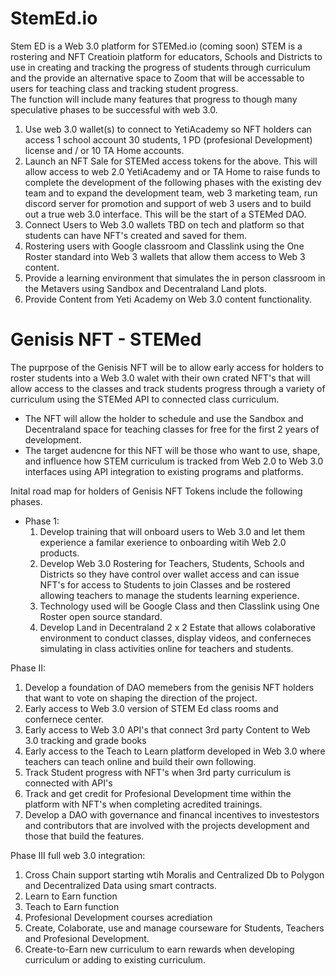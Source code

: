 # StemEd.io
Stem ED is a Web 3.0 platform for STEMed.io (coming soon) STEM is a rostering and NFT Creatioin platform for educators, Schools and Districts to use in creating and tracking the progress of students through curriculum and the provide an alternative space to Zoom that will be accessable to users for teaching class and tracking student progress.  
The function will include many features that progress to though many speculative phases to be successful with web 3.0.
1. Use web 3.0 wallet(s) to connect to YetiAcademy so NFT holders can access 1 school account 30 students, 1 PD (profesional Development) license and / or 10 TA Home accounts. 
2. Launch an NFT Sale for STEMed access tokens for the above.  This will allow access to web 2.0 YetiAcademy and or TA Home to raise funds to complete the development of the following phases with the existing dev team and to expand the development team, web 3 marketing team, run discord server for promotion and support of web 3 users and to build out a true web 3.0 interface. This will be the start of a STEMed DAO. 
3. Connect Users to Web 3.0 wallets TBD on tech and platform so that students can have NFT's created and saved for them. 
4. Rostering  users with Google classroom and Classlink using the One Roster standard into Web 3 wallets that allow them access to Web 3 content.
5. Provide a learning environment that simulates the in person classroom in the Metavers using Sandbox and Decentraland Land plots. 
6. Provide Content from Yeti Academy on Web 3.0 content functionality. 

# Genisis NFT - STEMed 
The puprpose of the Genisis NFT will be to allow early access for holders to roster students into a Web 3.0 walet with their own crated NFT's that will allow access to the classes and track students progress through a variety of curriculum using the STEMed API to connected class curriculum.   
- The NFT will allow the holder to schedule and use the Sandbox and Decentraland space for teaching classes for free for the first 2 years of development. 
- The target audencne for this NFT will be those who want to use, shape, and influence how STEM curriculum is tracked from Web 2.0 to Web 3.0 interfaces using API integration to existing programs and platforms. 
 

Inital road map for holders of Genisis NFT Tokens include the following phases. 
- Phase 1: 
  1. Develop training that will onboard users to Web 3.0 and let them experience a familar exerience to onboarding witih Web 2.0 products. 
  2. Develop Web 3.0 Rostering for Teachers, Students, Schools and Districts so they have control over wallet access and can issue NFT's for access to Students to join Classes and be rostered allowing teachers to manage the students learning experience.  
  3. Technology used will be Google Class and then Classlink using One Roster open source standard. 
  4. Develop Land in Decentraland 2 x 2 Estate that allows colaborative environment to conduct classes, display videos, and conferneces simulating in class activities online for teachers and students. 
  

Phase II: 
1. Develop a foundation of DAO memebers from the genisis NFT holders that want to vote on shaping the direction of the project. 
2. Early access to Web 3.0 version of STEM Ed class rooms and confernece center. 
3. Early access to Web 3.0 API's that connect 3rd party Content to Web 3.0 tracking and grade books
5. Early access to the Teach to Learn platform developed in Web 3.0 where teachers can teach online and build their own following. 
5. Track Student progress with NFT's when 3rd party curriculum is connected with API's
6. Track and get credit for Profesional Development time within the platform with NFT's when completing acredited trainings. 
7. Develop a DAO with governance and financal incentives to investestors and contributors that are involved with the projects development and those that build the features. 

Phase III full web 3.0 integration: 
1. Cross Chain support starting wtih Moralis and Centralized Db to Polygon and Decentralized Data using smart contracts. 
2. Learn to Earn function 
3. Teach to Earn function
4. Profesional Development courses acrediation
5. Create, Colaborate, use and manage courseware for Students, Teachers and Profesional Development. 
6. Create-to-Earn new curriculum to earn rewards when developing curriculum or adding to existing curriculum. 
